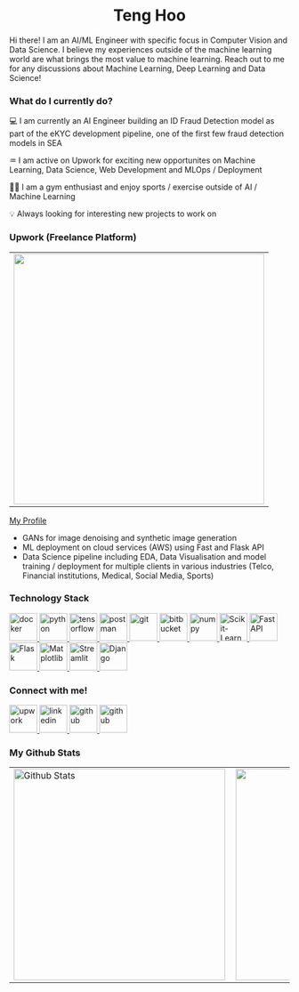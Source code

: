 <h1 align='center'> Teng Hoo </h1>

Hi there! I am an AI/ML Engineer with specific focus in Computer Vision and Data Science. I believe my experiences outside of the machine learning world are what brings the most value to machine learning. Reach out to me for any discussions about Machine Learning, Deep Learning and Data Science!


<h3> What do I currently do? </h3>

💻 I am currently an AI Engineer building an ID Fraud Detection model as part of the eKYC development pipeline, one of the first few fraud detection models in SEA

♒ I am active on Upwork for exciting new opportunites on Machine Learning, Data Science, Web Development and MLOps / Deployment

🏋️‍♂️ I am a gym enthusiast and enjoy sports / exercise outside of AI / Machine Learning

💡 Always looking for interesting new projects to work on


<h3> Upwork (Freelance Platform) </h3>

<table>
  <tr>
      <td><img width="450px" align="center" src="https://user-images.githubusercontent.com/67228311/198912781-03d40a8f-196e-48e4-837a-93697118baaa.png"/></td>            
  </tr>   
</table>

[My Profile](https://www.upwork.com/freelancers/tenghoo)

- GANs for image denoising and synthetic image generation
- ML deployment on cloud services (AWS) using Fast and Flask API
- Data Science pipeline including EDA, Data Visualisation and model training / deployment for multiple clients in various industries (Telco, Financial institutions, Medical, Social Media, Sports)

<h3> Technology Stack </h3>
<p align="left"> 
  <a href="https://www.docker.com/" target="_blank"> <img src="https://cdn-icons-png.flaticon.com/512/919/919853.png" alt="docker" width="50" height="50"/> </a>  
  <a href="https://www.python.org/" target="_blank"> <img src="https://cdn-icons-png.flaticon.com/512/5968/5968350.png" alt="python" width="50" height="50"/> </a>  
  <a href="https://www.tensorflow.org/" target="_blank"> <img src="https://upload.wikimedia.org/wikipedia/commons/thumb/2/2d/Tensorflow_logo.svg/1200px-Tensorflow_logo.svg.png" alt="tensorflow" width="50" height="50"/> </a> 
  <a href="https://www.postman.com/" target="_blank"> <img src="https://seeklogo.com/images/P/postman-logo-0087CA0D15-seeklogo.com.png" alt="postman" width="50" height="50"/> </a>  
<a href="https://git-scm.com/" target="_blank"> <img src="https://avatars.githubusercontent.com/u/18133?s=200&v=4" alt="git" width="50" height="50"/> </a> 
<a href="https://bitbucket.org/product" target="_blank"> <img src="https://cdn-icons-png.flaticon.com/512/6125/6125001.png" alt="bitbucket" width="50" height="50"/> </a> 
  <a href="https://numpy.org/" target="_blank"> <img src="https://cdn.worldvectorlogo.com/logos/numpy-1.svg" alt="numpy" width="50" height="50"/> </a> 
  <a href="https://scikit-learn.org/" target="_blank"> <img src="https://icon2.cleanpng.com/20180805/wpb/kisspng-scikit-learn-python-computer-icons-scikit-image-ma-data-science-ermlab-software-5b67c768b04383.539745841533527912722.jpg" alt="Scikit-Learn" width="50" height="50"/> </a> 
  <a href="https://fastapi.tiangolo.com/" target="_blank"> <img src="https://cdn.worldvectorlogo.com/logos/fastapi.svg" alt="FastAPI" width="50" height="50"/> </a> 
  <a href="https://flask.palletsprojects.com/" target="_blank"> <img src="https://www.pngfind.com/pngs/m/128-1286693_flask-framework-logo-svg-hd-png-download.png" alt="Flask" width="50" height="50"/> </a> 
  <a href="https://matplotlib.org/" target="_blank"> <img src="https://seeklogo.com/images/M/matplotlib-logo-7676870AC0-seeklogo.com.png" alt="Matplotlib" width="50" height="50"/> </a> 
  <a href="https://streamlit.io/" target="_blank"> <img src="https://res.cloudinary.com/crunchbase-production/image/upload/c_lpad,f_auto,q_auto:eco,dpr_1/z3ahdkytzwi1jxlpazje" alt="Streamlit" width="50" height="50"/> </a> 
    <a href="https://www.djangoproject.com" target="_blank"> <img src="https://www.vhv.rs/dpng/d/208-2081416_django-development-png-transparent-django-logo-png-download.png" alt="Django" width="50" height="50"/> </a> 
</p>

<h3> Connect with me! </h3>

<p align="left"> <a href="https://www.upwork.com/freelancers/tenghoo" target="_blank"> <img src="https://user-images.githubusercontent.com/67228311/196322720-b249f4f2-d4e7-4c1c-a291-2fde5f04a7be.png" alt="upwork" width="50" height="50"/> </a>  <a href="https://www.linkedin.com/in/teng-cheng-hoo-87b8bb10a/" target="_blank"> <img src="https://user-images.githubusercontent.com/67228311/196324209-5a429bd5-895b-4a16-b6b6-07c3f05638eb.png" alt="linkedin" width="50" height="50"/> </a>  <a href="https://www.instagram.com/tengalengaleng/" target="_blank"> <img src="https://user-images.githubusercontent.com/67228311/196322712-1f4f91ff-230e-441d-8c04-1911a13de498.jpeg" alt="github" width="50" height="50"/> </a> <a href="https://github.com/TengHoo3" target="_blank"> <img src="https://user-images.githubusercontent.com/67228311/196322692-8a5cf00a-99bc-4a2b-99d4-08bbcb679a35.png" alt="github" width="50" height="50"/> </a> </p>


<h3> My Github Stats </h3>
<table align="center">
  <tr>
      <td><img  alt="Github Stats" width="380px" align="left" src="https://github-readme-stats.vercel.app/api?username=TengHoo3&show_icons=true&theme=synthwave"/></td>
      <td><img width="380px" align="left" src="https://github-readme-stats.vercel.app/api/top-langs/?username=TengHoo3&hide=css,html&count_private=true&theme=synthwave&layout=compact"/></td>      
  </tr>   
</table>

